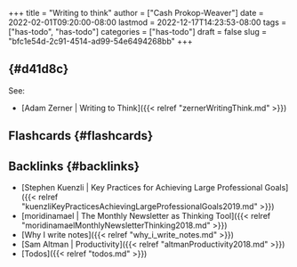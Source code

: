 +++
title = "Writing to think"
author = ["Cash Prokop-Weaver"]
date = 2022-02-01T09:20:00-08:00
lastmod = 2022-12-17T14:23:53-08:00
tags = ["has-todo", "has-todo"]
categories = ["has-todo"]
draft = false
slug = "bfc1e54d-2c91-4514-ad99-54e6494268bb"
+++

##  {#d41d8c}

See:

-   [Adam Zerner | Writing to Think]({{< relref "zernerWritingThink.md" >}})


## Flashcards {#flashcards}


## Backlinks {#backlinks}

-   [Stephen Kuenzli | Key Practices for Achieving Large Professional Goals]({{< relref "kuenzliKeyPracticesAchievingLargeProfessionalGoals2019.md" >}})
-   [moridinamael | The Monthly Newsletter as Thinking Tool]({{< relref "moridinamaelMonthlyNewsletterThinking2018.md" >}})
-   [Why I write notes]({{< relref "why_i_write_notes.md" >}})
-   [Sam Altman | Productivity]({{< relref "altmanProductivity2018.md" >}})
-   [Todos]({{< relref "todos.md" >}})
